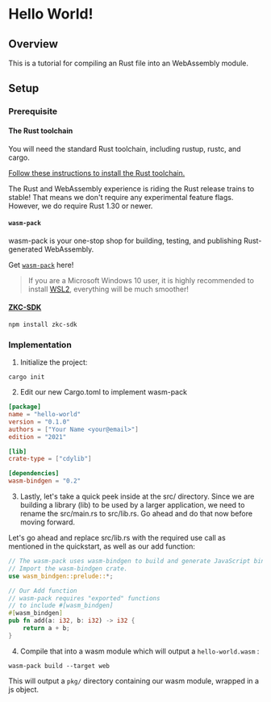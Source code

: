 # Hello World!

## Overview

This is a tutorial for compiling an Rust file into an WebAssembly module.

## Setup

### Prerequisite

#### The Rust toolchain

You will need the standard Rust toolchain, including rustup, rustc, and cargo.

[Follow these instructions to install the Rust toolchain.][1]

The Rust and WebAssembly experience is riding the Rust release trains to stable! That means we don't require any experimental feature flags. However, we do require Rust 1.30 or newer.

#### `wasm-pack`

wasm-pack is your one-stop shop for building, testing, and publishing Rust-generated WebAssembly.

Get [`wasm-pack`][2] here!

> If you are a Microsoft Windows 10 user, it is highly recommended to install [WSL2][3], everything will be much smoother!

#### [ZKC-SDK][4]

```shell
npm install zkc-sdk
```

### Implementation

1.  Initialize the project:

```shell
cargo init
```

2.  Edit our new Cargo.toml to implement wasm-pack

```toml
[package]
name = "hello-world"
version = "0.1.0"
authors = ["Your Name <your@email>"]
edition = "2021"

[lib]
crate-type = ["cdylib"]

[dependencies]
wasm-bindgen = "0.2"
```

3.  Lastly, let's take a quick peek inside at the src/ directory. Since we are building a library (lib) to be used by a larger application, we need to rename the src/main.rs to src/lib.rs. Go ahead and do that now before moving forward.

Let's go ahead and replace src/lib.rs with the required use call as mentioned in the quickstart, as well as our add function:

```rs
// The wasm-pack uses wasm-bindgen to build and generate JavaScript binding file.
// Import the wasm-bindgen crate.
use wasm_bindgen::prelude::*;

// Our Add function
// wasm-pack requires "exported" functions
// to include #[wasm_bindgen]
#[wasm_bindgen]
pub fn add(a: i32, b: i32) -> i32 {
    return a + b;
}
```

4.  Compile that into a wasm module which will output a `hello-world.wasm` :

```shell
wasm-pack build --target web
```

This will output a `pkg/` directory containing our wasm module, wrapped in a js object.

[1]: https://www.rust-lang.org/tools/install
[2]: https://rustwasm.github.io/wasm-pack/installer/
[3]: https://learn.microsoft.com/en-us/windows/wsl/install
[4]: https://github.com/zkcrossteam/ZKC-SDK
